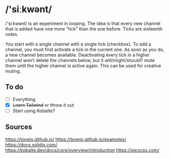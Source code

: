 # /'siːkwənt/

/'siːkwənt/ is an experiment in looping. The idea is that every new channel that is added have one more "tick" than the one before. Ticks are sixteenth notes.

You start with a single channel with a single tick (checkbox). To add a channel, you must first activate a tick in the current one. As soon as you do, a new channel becomes available. Deactivating every tick in a higher channel won’t delete the channels below, but it will/might/should? mute them until the higher channel is active again. This can be used for creative muting.

## To do

- [ ] Everything
- [x] ~~Learn Tailwind~~ or throw it out
- [ ] Start using Kobalte?

## Sources

<https://tonejs.github.io/>
<https://tonejs.github.io/examples/>
<https://docs.solidjs.com/>
<https://kobalte.dev/docs/core/overview/introduction>
<https://picocss.com/>
